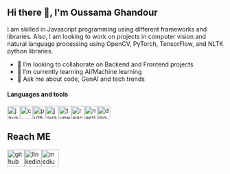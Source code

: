 ## Hi there 👋, I'm Oussama Ghandour
I am skilled in Javascript programming using different frameworks and libraries. Also, I am looking to work on projects in computer vision and natural language processing using OpenCV, PyTorch, TensorFlow, and NLTK python libraries.

- 👯 I’m looking to collaborate on Backend and Frontend projects
- 🌱 I’m currently learning AI/Machine learning
- 💬 Ask me about code, GenAI and tech trends

<h4 align="left">Languages and tools</h4>
<img src='https://cdn.jsdelivr.net/npm/simple-icons@3.0.1/icons/javascript.svg' alt='javascript' height='30'><img src='https://cdn.jsdelivr.net/npm/simple-icons@3.0.1/icons/c.svg' alt='c' height='30'><img src='https://cdn.jsdelivr.net/npm/simple-icons@3.0.1/icons/python.svg' alt='python' height='30'><img src='https://cdn.jsdelivr.net/npm/simple-icons@3.0.1/icons/java.svg' alt='java' height='30'><img src='https://cdn.jsdelivr.net/npm/simple-icons@3.0.1/icons/typescript.svg' alt='typescript' height='30'><img src='https://cdn.jsdelivr.net/npm/simple-icons@3.0.1/icons/react.svg' alt='react' height='30'><img src='https://cdn.jsdelivr.net/npm/simple-icons@3.0.1/icons/nestjs.svg' alt='nestjs' height='30'><img src='https://cdn.jsdelivr.net/npm/simple-icons@3.0.1/icons/django.svg' alt='django' height='30'>

## Reach ME
[<img src='https://cdn.jsdelivr.net/npm/simple-icons@3.0.1/icons/github.svg' alt='github' height='40'>](https://github.com/oussama-ghandour)[<img src='https://cdn.jsdelivr.net/npm/simple-icons@3.0.1/icons/linkedin.svg' alt='linkedin' height='40'>](https://www.linkedin.com/in/oussamaghandour/)[<img src='https://cdn.jsdelivr.net/npm/simple-icons@3.0.1/icons/medium.svg' alt='medium' height='40'>](https://medium.com/@oussam92.ing_97719)

